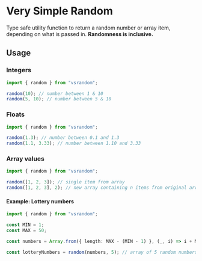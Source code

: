 # Very Simple Random

Type safe utility function to return a random number or array item, depending on what is passed in. **Randomness is inclusive.**

## Usage

### Integers

```typescript
import { random } from "vsrandom";

random(10); // number between 1 & 10
random(5, 10); // number between 5 & 10
```

### Floats

```typescript
import { random } from "vsrandom";

random(1.3); // number between 0.1 and 1.3
random(1.1, 3.33); // number between 1.10 and 3.33
```

### Array values

```typescript
import { random } from "vsrandom";

random([1, 2, 3]); // single item from array
random([1, 2, 3], 2); // new array containing n items from original array
```

#### Example: Lottery numbers

```typescript
import { random } from "vsrandom";

const MIN = 1;
const MAX = 50;

const numbers = Array.from({ length: MAX - (MIN - 1) }, (_, i) => i + MIN);

const lotteryNumbers = random(numbers, 5); // array of 5 random numbers between 1 and 50 inclusive and unique
```
